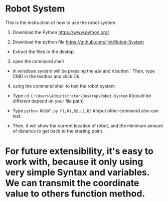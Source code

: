 # Robot System
This is the instruction of how to use the robot system

1. Download the Python
https://www.python.org/


2. Download the python file
https://github.com/ljint/Robot-System

* Extract the files to the destop.

3. open the command shell
* In windows system will be pressing the `WIN` and `R` button.` Then, type CMD in the textbox and click Ok.

4. using the command shell to test the robot system
* Type `cd C:\Users\Administrator\Desktop\Robot-System`
  #(could be different depend on your file path) 
* Type `python ROBOT.py F1,R1,B2,L1,B3`
  #Input other command also can test.

* Then, it will show the current location of robot, 
  and the minimum amount of distance to get back to the starting point.

# For future extensibility, it's easy to work with, because it only using very simple Syntax and variables. We can transmit the coordinate value to others function method. 

